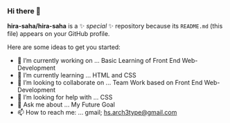 ### Hi there 👋


**hira-saha/hira-saha** is a ✨ _special_ ✨ repository because its `README.md` (this file) appears on your GitHub profile.

Here are some ideas to get you started:

- 🔭 I’m currently working on ... Basic Learning of Front End Web-Development
- 🌱 I’m currently learning ... HTML and CSS
- 👯 I’m looking to collaborate on ... Team Work based on Front End Web-Development
- 🤔 I’m looking for help with ... CSS
- 💬 Ask me about ... My Future Goal
- 📫 How to reach me: ... gmail; hs.arch3type@gmail.com

